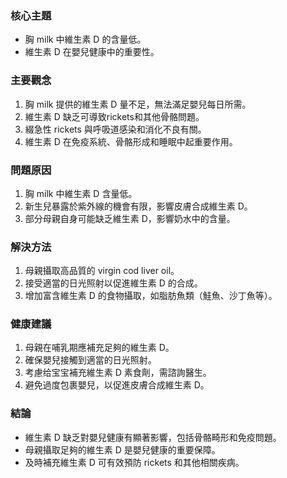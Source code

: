 ### 核心主題
- 胸 milk 中維生素 D 的含量低。
- 維生素 D 在嬰兒健康中的重要性。

### 主要觀念
1. 胸 milk 提供的維生素 D 量不足，無法滿足嬰兒每日所需。
2. 維生素 D 缺乏可導致rickets和其他骨骼問題。
3. 綴急性 rickets 與呼吸道感染和消化不良有關。
4. 維生素 D 在免疫系統、骨骼形成和睡眠中起重要作用。

### 問題原因
1. 胸 milk 中維生素 D 含量低。
2. 新生兒暴露於紫外線的機會有限，影響皮膚合成維生素 D。
3. 部分母親自身可能缺乏維生素 D，影響奶水中的含量。

### 解決方法
1. 母親攝取高品質的 virgin cod liver oil。
2. 接受適當的日光照射以促進維生素 D 的合成。
3. 增加富含維生素 D 的食物攝取，如脂肪魚類（鮭魚、沙丁魚等）。

### 健康建議
1. 母親在哺乳期應補充足夠的維生素 D。
2. 確保嬰兒接觸到適當的日光照射。
3. 考慮给宝宝補充維生素 D 素食劑，需諮詢醫生。
4. 避免過度包裹嬰兒，以促進皮膚合成維生素 D。

### 結論
- 維生素 D 缺乏對嬰兒健康有顯著影響，包括骨骼畸形和免疫問題。
- 母親攝取足夠的維生素 D 是嬰兒健康的重要保障。
- 及時補充維生素 D 可有效預防 rickets 和其他相關疾病。